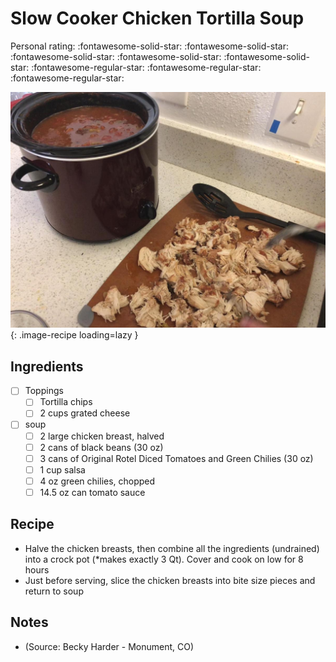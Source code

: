 <!-- Needs Manual Review -->

# Slow Cooker Chicken Tortilla Soup

<!-- {cts} rating=2; (User can specify rating on scale of 1-5) -->

Personal rating: :fontawesome-solid-star: :fontawesome-solid-star: :fontawesome-solid-star: :fontawesome-solid-star: :fontawesome-solid-star: :fontawesome-regular-star: :fontawesome-regular-star: :fontawesome-regular-star:

<!-- {cte} -->

<!-- {cts} name_image=slow_cooker_chicken_tortilla_soup.jpg; (User can specify image name) -->

![slow_cooker_chicken_tortilla_soup.jpg](./slow_cooker_chicken_tortilla_soup.jpg){: .image-recipe loading=lazy }

<!-- {cte} -->

## Ingredients

* [ ] Toppings
    * [ ] Tortilla chips
    * [ ] 2 cups grated cheese
* [ ] soup
    * [ ] 2 large chicken breast, halved
    * [ ] 2 cans of black beans (30 oz)
    * [ ] 3 cans of Original Rotel Diced Tomatoes and Green Chilies (30 oz)
    * [ ] 1 cup salsa
    * [ ] 4 oz green chilies, chopped
    * [ ] 14.5 oz can tomato sauce

## Recipe

* Halve the chicken breasts, then combine all the ingredients (undrained) into a crock pot (*makes exactly 3 Qt). Cover and cook on low for 8 hours
* Just before serving, slice the chicken breasts into bite size pieces and return to soup

## Notes

* (Source: Becky Harder - Monument, CO)
